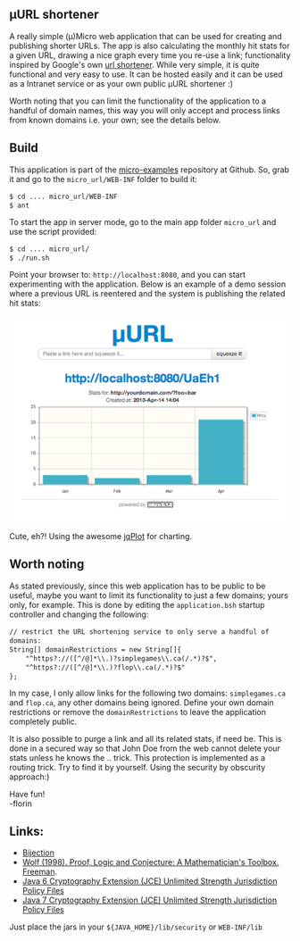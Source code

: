 ## µURL shortener

A really simple (µ)Micro web application that can be used for creating and publishing shorter URLs. The app is also calculating the monthly hit stats for a given URL, drawing a nice graph every time you re-use a link; functionality inspired by Google's own [url shortener](http://goo.gl/). While very simple, it is quite functional and very easy to use. It can be hosted easily and it can be used as a Intranet service or as your own public µURL shortener :) 

Worth noting that you can limit the functionality of the application to a handful of domain names, this way you will only accept and process links from known domains i.e. your own; see the details below.

## Build
This application is part of the [micro-examples](https://github.com/florinpatrascu/micro-examples) repository at Github. So, grab it and go to the `micro_url/WEB-INF` folder to build it:

    $ cd .... micro_url/WEB-INF
    $ ant

To start the app in server mode, go to the main app folder `micro_url` and use the script provided:    

    $ cd .... micro_url/
    $ ./run.sh

Point your browser to: `http://localhost:8080`, and you can start experimenting with the application. Below is an example of a demo session where a previous URL is reentered and the system is publishing the related hit stats:

![ ](images/a_micro_url_page.png)

Cute, eh?! Using the awesome [jqPlot](http://www.jqplot.com/) for charting. 

## Worth noting
As stated previously, since this web application has to be public to be useful, maybe you want to limit its functionality to just a few domains; yours only, for example. This is done by editing the `application.bsh` startup controller and changing the following:

    // restrict the URL shortening service to only serve a handful of domains:
    String[] domainRestrictions = new String[]{
        "^https?://([^/@]*\\.)?simplegames\\.ca(/.*)?$",
        "^https?://([^/@]*\\.)?flop\\.ca(/.*)?$"
    };

In my case, I only allow links for the following two domains: `simplegames.ca` and `flop.ca`, any other domains being ignored. Define your own domain restrictions or remove the `domainRestrictions` to leave the application completely public.

It is also possible to purge a link and all its related stats, if need be. This is done in a secured way so that John Doe from the web cannot delete your stats unless he knows the .. trick. This protection is implemented as a routing trick. Try to find it by yourself. Using the security by obscurity approach:) 

Have fun!  
-florin

## Links:
 - [Bijection](http://en.wikipedia.org/wiki/Bijection)
 - [Wolf (1998). Proof, Logic and Conjecture: A Mathematician's Toolbox. Freeman](http://www.amazon.ca/Proof-Logic-Conjecture-Mathematicians-Toolbox/dp/0716730502).
 - [Java 6 Cryptography Extension (JCE) Unlimited Strength Jurisdiction Policy Files](http://www.oracle.com/technetwork/java/javase/downloads/jce-6-download-429243.html)
 - [Java 7 Cryptography Extension (JCE) Unlimited Strength Jurisdiction Policy Files](http://www.oracle.com/technetwork/java/javase/downloads/jce-7-download-432124.html)

Just place the jars in your `${JAVA_HOME}/lib/security` or `WEB-INF/lib`
